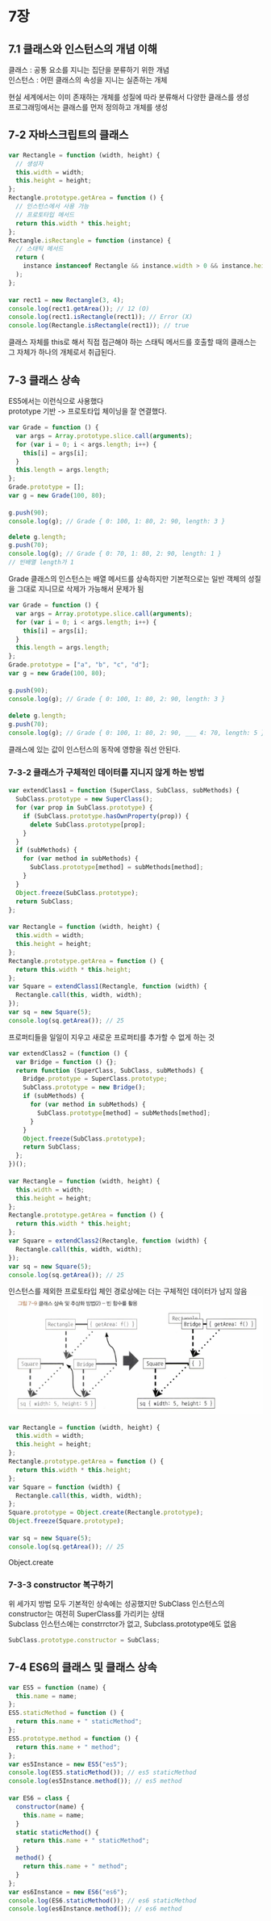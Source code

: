 # 7장

## 7.1 클래스와 인스턴스의 개념 이해

클래스 : 공통 요소를 지니는 집단을 분류하기 위한 개념  
인스턴스 : 어떤 클래스의 속성을 지니는 실존하는 개체

현실 세계에서는 이미 존재하는 개체를 성질에 따라 분류해서 다양한 클래스를 생성  
프로그래밍에서는 클래스를 먼저 정의하고 개체를 생성

## 7-2 자바스크립트의 클래스

```js
var Rectangle = function (width, height) {
  // 생성자
  this.width = width;
  this.height = height;
};
Rectangle.prototype.getArea = function () {
  // 인스턴스에서 사용 가능
  // 프로토타입 메서드
  return this.width * this.height;
};
Rectangle.isRectangle = function (instance) {
  // 스태틱 메서드
  return (
    instance instanceof Rectangle && instance.width > 0 && instance.height > 0
  );
};

var rect1 = new Rectangle(3, 4);
console.log(rect1.getArea()); // 12 (O)
console.log(rect1.isRectangle(rect1)); // Error (X)
console.log(Rectangle.isRectangle(rect1)); // true
```

클래스 자체를 this로 해서 직접 접근해야 하는 스태틱 메서드를 호출할 때의 클래스는 그 자체가 하나의 개체로서 취급된다.

## 7-3 클래스 상속

ES5에서는 이런식으로 사용했다  
prototype 기반 -> 프로토타입 체이닝을 잘 연결했다.

```js
var Grade = function () {
  var args = Array.prototype.slice.call(arguments);
  for (var i = 0; i < args.length; i++) {
    this[i] = args[i];
  }
  this.length = args.length;
};
Grade.prototype = [];
var g = new Grade(100, 80);

g.push(90);
console.log(g); // Grade { 0: 100, 1: 80, 2: 90, length: 3 }
```

```js
delete g.length;
g.push(70);
console.log(g); // Grade { 0: 70, 1: 80, 2: 90, length: 1 }
// 빈배열 length가 1
```

Grade 클래스의 인스턴스는 배열 메서드를 상속하지만 기본적으로는 일반 객체의 성질을 그대로 지니므로 삭제가 가능해서 문제가 됨

```js
var Grade = function () {
  var args = Array.prototype.slice.call(arguments);
  for (var i = 0; i < args.length; i++) {
    this[i] = args[i];
  }
  this.length = args.length;
};
Grade.prototype = ["a", "b", "c", "d"];
var g = new Grade(100, 80);

g.push(90);
console.log(g); // Grade { 0: 100, 1: 80, 2: 90, length: 3 }

delete g.length;
g.push(70);
console.log(g); // Grade { 0: 100, 1: 80, 2: 90, ___ 4: 70, length: 5 }
```

클래스에 있는 값이 인스턴스의 동작에 영향을 줘선 안된다.

### 7-3-2 클래스가 구체적인 데이터를 지니지 않게 하는 방법

```js
var extendClass1 = function (SuperClass, SubClass, subMethods) {
  SubClass.prototype = new SuperClass();
  for (var prop in SubClass.prototype) {
    if (SubClass.prototype.hasOwnProperty(prop)) {
      delete SubClass.prototype[prop];
    }
  }
  if (subMethods) {
    for (var method in subMethods) {
      SubClass.prototype[method] = subMethods[method];
    }
  }
  Object.freeze(SubClass.prototype);
  return SubClass;
};

var Rectangle = function (width, height) {
  this.width = width;
  this.height = height;
};
Rectangle.prototype.getArea = function () {
  return this.width * this.height;
};
var Square = extendClass1(Rectangle, function (width) {
  Rectangle.call(this, width, width);
});
var sq = new Square(5);
console.log(sq.getArea()); // 25
```

프로퍼티들을 일일이 지우고 새로운 프로퍼티를 추가할 수 없게 하는 것

```js
var extendClass2 = (function () {
  var Bridge = function () {};
  return function (SuperClass, SubClass, subMethods) {
    Bridge.prototype = SuperClass.prototype;
    SubClass.prototype = new Bridge();
    if (subMethods) {
      for (var method in subMethods) {
        SubClass.prototype[method] = subMethods[method];
      }
    }
    Object.freeze(SubClass.prototype);
    return SubClass;
  };
})();

var Rectangle = function (width, height) {
  this.width = width;
  this.height = height;
};
Rectangle.prototype.getArea = function () {
  return this.width * this.height;
};
var Square = extendClass2(Rectangle, function (width) {
  Rectangle.call(this, width, width);
});
var sq = new Square(5);
console.log(sq.getArea()); // 25
```

인스턴스를 제외한 프로토타입 체인 경로상에는 더는 구체적인 데이터가 남지 않음
![alt text](image.png)

```js
var Rectangle = function (width, height) {
  this.width = width;
  this.height = height;
};
Rectangle.prototype.getArea = function () {
  return this.width * this.height;
};
var Square = function (width) {
  Rectangle.call(this, width, width);
};
Square.prototype = Object.create(Rectangle.prototype);
Object.freeze(Square.prototype);

var sq = new Square(5);
console.log(sq.getArea()); // 25
```

Object.create

### 7-3-3 constructor 복구하기

위 세가지 방법 모두 기본적인 상속에는 성공했지만 SubClass 인스턴스의 constructor는 여전히 SuperClass를 가리키는 상태  
Subclass 인스턴스에는 constrrctor가 없고, Subclass.prototype에도 없음

```js
SubClass.prototype.constructor = SubClass;
```

## 7-4 ES6의 클래스 및 클래스 상속

```js
var ES5 = function (name) {
  this.name = name;
};
ES5.staticMethod = function () {
  return this.name + " staticMethod";
};
ES5.prototype.method = function () {
  return this.name + " method";
};
var es5Instance = new ES5("es5");
console.log(ES5.staticMethod()); // es5 staticMethod
console.log(es5Instance.method()); // es5 method

var ES6 = class {
  constructor(name) {
    this.name = name;
  }
  static staticMethod() {
    return this.name + " staticMethod";
  }
  method() {
    return this.name + " method";
  }
};
var es6Instance = new ES6("es6");
console.log(ES6.staticMethod()); // es6 staticMethod
console.log(es6Instance.method()); // es6 method
```
